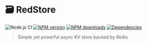 # 🗃️ RedStore
![Node.js CI](https://github.com/lolPants/redstore/workflows/Node.js%20CI/badge.svg?branch=master)
[![NPM version](https://img.shields.io/npm/v/@lolpants/redstore.svg?maxAge=3600)](https://www.npmjs.com/package/@lolpants/redstore)
[![NPM downloads](https://img.shields.io/npm/dt/@lolpants/redstore.svg?maxAge=3600)](https://www.npmjs.com/package/@lolpants/redstore)
[![Dependencies](https://img.shields.io/david/lolpants/redstore.svg?maxAge=3600)](https://david-dm.org/lolpants/redstore)
> Simple yet powerful async KV store backed by Redis
